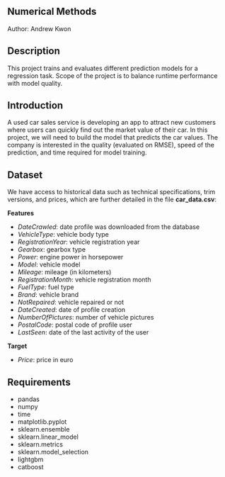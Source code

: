 ## Numerical Methods
Author: Andrew Kwon

## Description
This project trains and evaluates different prediction models for a regression task. Scope of the project is to balance runtime performance with model quality.

## Introduction
A used car sales service is developing an app to attract new customers where users can quickly find out the market value of their car. In this project, we will need to build the model that predicts the car values. The company is interested in the quality (evaluated on RMSE), speed of the prediction, and time required for model training.

## Dataset
We have access to historical data such as technical specifications, trim versions, and prices, which are further detailed in the file **car_data.csv**:

**Features**
- *DateCrawled*: date profile was downloaded from the database
- *VehicleType*: vehicle body type
- *RegistrationYear*: vehicle registration year
- *Gearbox*: gearbox type
- *Power*: engine power in horsepower
- *Model*: vehicle model
- *Mileage*: mileage (in kilometers)
- *RegistrationMonth*: vehicle registration month
- *FuelType*: fuel type
- *Brand*: vehicle brand
- *NotRepaired*: vehicle repaired or not
- *DateCreated*: date of profile creation
- *NumberOfPictures*: number of vehicle pictures
- *PostalCode*: postal code of profile user
- *LastSeen*: date of the last activity of the user

**Target**
- *Price*: price in euro

## Requirements
- pandas
- numpy
- time
- matplotlib.pyplot
- sklearn.ensemble
- sklearn.linear_model
- sklearn.metrics
- sklearn.model_selection
- lightgbm
- catboost
